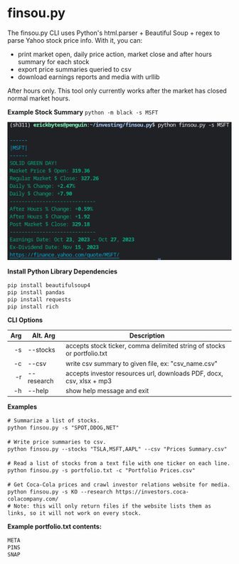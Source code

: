# finsou.py

The finsou.py CLI uses Python's html.parser + Beautiful Soup + regex to parse Yahoo stock price info. With it, you can:

- print market open, daily price action, market close and after hours summary for each stock
- export price summaries queried to csv
- download earnings reports and media with urllib

After hours only. This tool only currently works after the market has closed normal market hours.

**Example Stock Summary**
`python -m black -s MSFT`

![stock summary example](stock-summary-example.png "Fetch a Stock Summary")

**Install Python Library Dependencies**
```
pip install beautifulsoup4
pip install pandas
pip install requests
pip install rich
```

**CLI Options**

| Arg  | Alt. Arg  | Description										                         |
|-----:|-----------|-----------------------------------------------------------------------------|
|   -s | --stocks  | accepts stock ticker, comma delimited string of stocks or portfolio.txt     |
|   -c | --csv     | write csv summary to given file, ex: "csv_name.csv"                         |
|   -r | --research| accepts investor resources url, downloads PDF, docx, csv, xlsx + mp3        |
|   -h | --help    | show help message and exit  						                         |

**Examples**
```
# Summarize a list of stocks.
python finsou.py -s "SPOT,DDOG,NET"

# Write price summaries to csv.
python finsou.py --stocks "TSLA,MSFT,AAPL" --csv "Prices Summary.csv"

# Read a list of stocks from a text file with one ticker on each line.
python finsou.py -s portfolio.txt -c "Portfolio Prices.csv"

# Get Coca-Cola prices and crawl investor relations website for media.
python finsou.py -s KO --research https://investors.coca-colacompany.com/
# Note: this will only return files if the website lists them as links, so it will not work on every stock.
```
**Example portfolio.txt contents:**
```
META
PINS
SNAP
```
